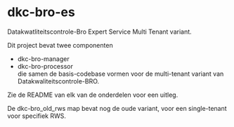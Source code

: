 # dkc-bro-es
Datakwatliteitscontrole-Bro Expert Service Multi Tenant variant.

Dit project bevat twee componenten   
 - dkc-bro-manager   
 - dkc-bro-processor    
die samen de basis-codebase vormen voor de multi-tenant variant van Datakwaliteitscontrole-BRO.   
   
Zie de README van elk van de onderdelen voor een uitleg.   
   
De dkc-bro_old_rws map bevat nog de oude variant, voor een single-tenant voor specifiek RWS.

